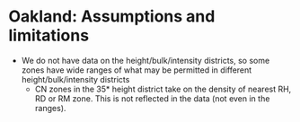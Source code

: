 # Oakland: Assumptions and limitations

- We do not have data on the height/bulk/intensity districts, so some zones have wide ranges of what may be permitted in different height/bulk/intensity districts
  - CN zones in the 35* height district take on the density of nearest RH, RD or RM zone. This is not reflected in the data (not even in the ranges).
